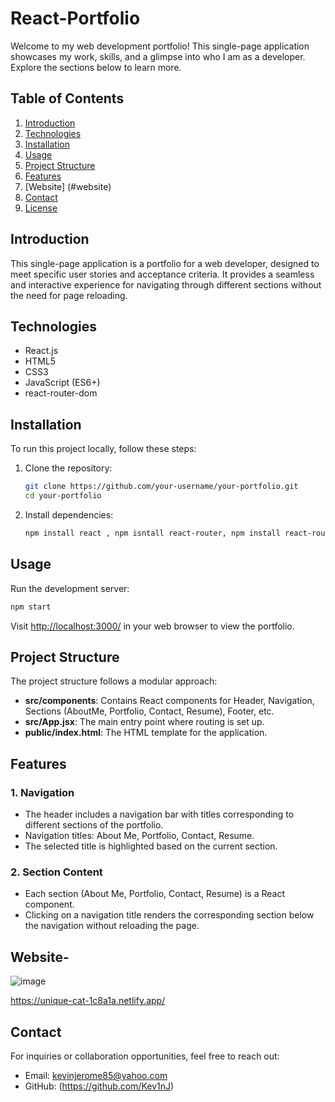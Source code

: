 # React-Portfolio


Welcome to my web development portfolio! This single-page application showcases my work, skills, and a glimpse into who I am as a developer. Explore the sections below to learn more.

## Table of Contents

1. [Introduction](#introduction)
2. [Technologies](#technologies)
3. [Installation](#installation)
4. [Usage](#usage)
5. [Project Structure](#project-structure)
6. [Features](#features)
7. [Website] (#website)
8. [Contact](#contact)
9. [License](#license)

## Introduction

This single-page application is a portfolio for a web developer, designed to meet specific user stories and acceptance criteria. It provides a seamless and interactive experience for navigating through different sections without the need for page reloading.

## Technologies

- React.js
- HTML5
- CSS3
- JavaScript (ES6+)
- react-router-dom

## Installation

To run this project locally, follow these steps:

1. Clone the repository:

   ```bash
   git clone https://github.com/your-username/your-portfolio.git
   cd your-portfolio
   ```

2. Install dependencies:

   ```bash
   npm install react , npm isntall react-router, npm install react-router-dom, npm install vite
   ```

## Usage

Run the development server:

```bash
npm start
```

Visit [http://localhost:3000/](http://localhost:3000/) in your web browser to view the portfolio.

## Project Structure

The project structure follows a modular approach:

- **src/components**: Contains React components for Header, Navigation, Sections (AboutMe, Portfolio, Contact, Resume), Footer, etc.
- **src/App.jsx**: The main entry point where routing is set up.
- **public/index.html**: The HTML template for the application.

## Features

### 1. Navigation

- The header includes a navigation bar with titles corresponding to different sections of the portfolio.
- Navigation titles: About Me, Portfolio, Contact, Resume.
- The selected title is highlighted based on the current section.

### 2. Section Content

- Each section (About Me, Portfolio, Contact, Resume) is a React component.
- Clicking on a navigation title renders the corresponding section below the navigation without reloading the page.

## Website-
![image](https://github.com/Kev1nJ/React-Portfolio/assets/137011939/06dff2d2-d2aa-456c-9149-304b1cb32b51)

https://unique-cat-1c8a1a.netlify.app/



## Contact

For inquiries or collaboration opportunities, feel free to reach out:

- Email: kevinjerome85@yahoo.com
- GitHub: (https://github.com/Kev1nJ)

